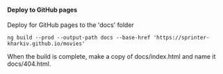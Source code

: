 
#### Deploy to GitHub pages

Deploy for GitHub pages to the 'docs' folder

```
ng build --prod --output-path docs --base-href 'https://sprinter-kharkiv.github.io/movies'

```
When the build is complete, make a copy of docs/index.html and name it docs/404.html.


